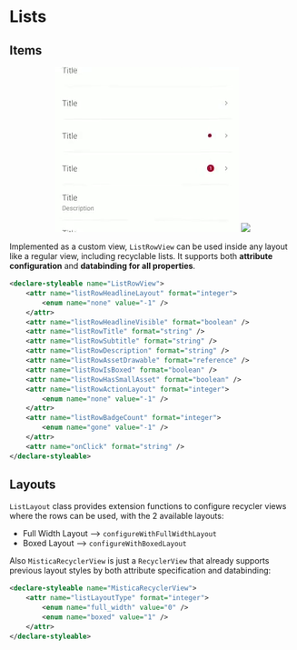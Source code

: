 # Lists

## Items

<p align="center">
   <img src="../../../../../../../../doc/images/lists/lists_1.gif" />
   <img src="../../../../../../../../doc/images/lists/lists_2.gif" />
</p>

Implemented as a custom view, `ListRowView` can be used inside any layout like a regular view, including recyclable lists. It supports both **attribute configuration** and **databinding for all properties**.

```xml
<declare-styleable name="ListRowView">
    <attr name="listRowHeadlineLayout" format="integer">
        <enum name="none" value="-1" />
    </attr>
    <attr name="listRowHeadlineVisible" format="boolean" />
    <attr name="listRowTitle" format="string" />
    <attr name="listRowSubtitle" format="string" />
    <attr name="listRowDescription" format="string" />
    <attr name="listRowAssetDrawable" format="reference" />
    <attr name="listRowIsBoxed" format="boolean" />
    <attr name="listRowHasSmallAsset" format="boolean" />
    <attr name="listRowActionLayout" format="integer">
        <enum name="none" value="-1" />
    </attr>
    <attr name="listRowBadgeCount" format="integer">
        <enum name="gone" value="-1" />
    </attr>
    <attr name="onClick" format="string" />
</declare-styleable>
```

## Layouts

`ListLayout` class provides extension functions to configure recycler views where the rows can be used, with the 2 available layouts:
* Full Width Layout --> `configureWithFullWidthLayout`
* Boxed Layout --> `configureWithBoxedLayout`

Also `MisticaRecyclerView` is just a `RecyclerView` that already supports previous layout styles by both attribute specification and databinding:
```xml
<declare-styleable name="MisticaRecyclerView">
    <attr name="listLayoutType" format="integer">
        <enum name="full_width" value="0" />
        <enum name="boxed" value="1" />
    </attr>
</declare-styleable>
```
